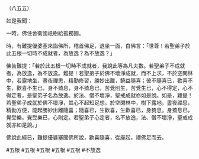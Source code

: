 （八五五）

如是我聞：

一時，佛住舍衛國祇樹給孤獨園。

時，有難提優婆塞來詣佛所，稽首佛足，退坐一面，白佛言：「世尊！若聖弟子於此五根一切時不成就者，為放逸？為不放逸？」

佛告難提：「若於此五根一切時不成就者，我說此等為凡夫數。若聖弟子不成就者，為放逸，為不放逸。難提！若聖弟子於佛不壞淨成就，而不上求，不於空閑林中，若露地坐，晝夜禪思，精勤修習，勝妙出離，饒益隨喜；彼不隨喜已，歡喜不生，歡喜不生已，身不猗息，身不猗息已，苦覺則生，苦覺生已，心不得定，心不得定者，是聖弟子名為放逸。於法、僧不壞淨，聖戒成就亦如是說。如是，難提！若聖弟子成就於佛不壞淨，其心不起知足想。於空閑林中，樹下露地，晝夜禪思，精勤方便，能起勝妙出離隨喜；隨喜已，生歡喜，生歡喜已，身猗息，身猗息已，覺受樂，覺受樂已，心則定。若聖弟子心定者，名不放逸，法、僧不壞淨，聖戒成就亦如是說。」

佛說此經已，難提優婆塞聞佛所說，歡喜隨喜，從座起，禮佛足而去。




#五根
#五根
#五根
#五根
#五根
#不放逸
